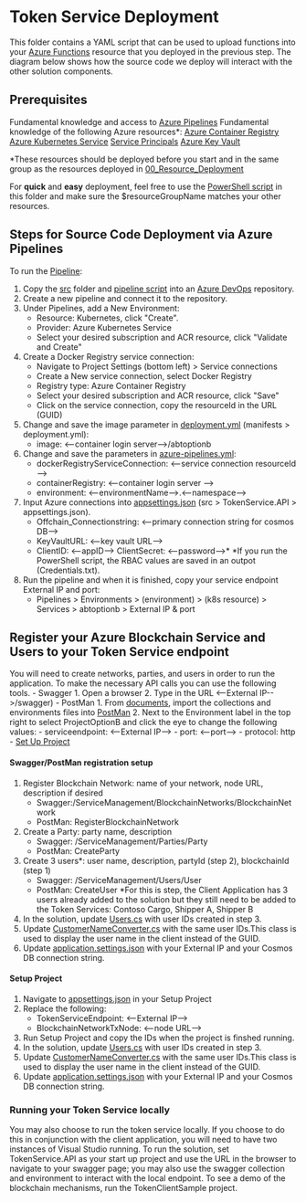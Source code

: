 # Token Service Deployment

This folder contains a YAML script that can be used to upload functions into your [Azure Functions](https://azure.microsoft.com/en-us/services/functions/) resource that you deployed in the previous step. The diagram below shows how the source code we deploy will interact with the other solution components.

 
## Prerequisites
Fundamental knowledge and access to [Azure Pipelines](https://azure.microsoft.com/en-us/services/devops/pipelines/)
Fundamental knowledge of the following Azure resources*:
[Azure Container Registry](https://azure.microsoft.com/en-us/services/container-registry/)
[Azure Kubernetes Service](https://azure.microsoft.com/en-us/services/kubernetes-service/)
[Service Principals](https://docs.microsoft.com/en-us/azure/active-directory/develop/app-objects-and-service-principals)
[Azure Key Vault](https://azure.microsoft.com/en-us/services/key-vault/)

*These resources should be deployed before you start and in the same group as the resources deployed in [00_Resource_Deployment](../00_Resource_Deployment)

For **quick** and **easy** deployment, feel free to use the [PowerShell script](./tokenserviceresources.ps1) in this folder and make sure the $resourceGroupName matches your other resources.

## Steps for Source Code Deployment via Azure Pipelines

To run the [Pipeline](./azure-pipelines.yml):


1. Copy the [src](./src) folder and [pipeline script](./azure-pipelines.yml) into an [Azure DevOps](https://azure.microsoft.com/en-us/services/devops/) repository.
2. Create a new pipeline and connect it to the repository.
3. Under Pipelines, add a New Environment:
    - Resource: Kubernetes, click "Create".
    - Provider: Azure Kubernetes Service
    - Select your desired subscription and ACR resource, click "Validate and Create"
4. Create a Docker Registry service connection:
    - Navigate to Project Settings (bottom left) > Service connections
    - Create a New service connection, select Docker Registry
    - Registry type: Azure Container Registry
    - Select your desired subscription and ACR resource, click "Save"
    - Click on the service connection, copy the resourceId in the URL (GUID)
5. Change and save the image parameter in [deployment.yml](./deployment.yml) (manifests > deployment.yml):
    - image: <--container login server-->/abtoptionb
6. Change and save the parameters in [azure-pipelines.yml](./azure-pipelines.yml):
    - dockerRegistryServiceConnection: <--service connection resourceId -->
    - containerRegistry: <--container login server -->
    - environment: <--environmentName-->.<--namespace-->
7. Input Azure connections into [appsettings.json](./src/Microsoft.TokenService.API/appsettings.json) (src > TokenService.API > appsettings.json).
   - Offchain_Connectionstring: <--primary connection string for cosmos DB-->
   - KeyVaultURL: <--key vault URL-->
   - ClientID: <--appID--> ClientSecret: <--password-->*
	*If you run the PowerShell script, the RBAC values are saved in an outpot (Credentials.txt).
8. Run the pipeline and when it is finished, copy your service endpoint External IP and port:
    - Pipelines > Environments > (environment) > (k8s resource) > Services > abtoptionb > External IP & port

## Register your Azure Blockchain Service and Users to your Token Service endpoint

You will need to create networks, parties, and users in order to run the application. To make the necessary API calls you can use the following tools.
    - Swagger
        1. Open a browser
        2. Type in the URL <--External IP-->/swagger)
    - PostMan
        1. From [documents](./documents), import the collections and environments files into [PostMan](https://www.postman.com/)
        2. Next to the Environment label in the top right to select ProjectOptionB and click the eye to change the following values:
            - serviceendpoint: <--External IP-->
            - port: <--port-->
            - protocol: http
     - [Set Up Project](../01_Source_Code_Deployment/src/ContosoCargo.DigitalDocument.Setup)

#### Swagger/PostMan registration setup
1. Register Blockchain Network: name of your network, node URL, description if desired
    - Swagger:/ServiceManagement/BlockchainNetworks/BlockchainNetwork
    - PostMan: RegisterBlockchainNetwork
2. Create a Party: party name, description
    - Swagger: /ServiceManagement/Parties/Party
    - PostMan: CreateParty
3. Create 3 users*: user name, description, partyId (step 2), blockchainId (step 1)
    - Swagger: /ServiceManagement/Users/User
    - PostMan: CreateUser
	*For this is step, the Client Application has 3 users already added to the solution but they still need to be added to the Token Services: Contoso Cargo, Shipper A, Shipper B
4. In the solution, update [Users.cs](../01_Source_Code_Deployment/src/ContosoCargo.DigitalDocument.Application.WindowsClient/Entities/Users.cs) with user IDs created in step 3.
5. Update [CustomerNameConverter.cs](../01_Source_Code_Deployment/src/ContosoCargo.DigitalDocument.Application.WindowsClient/FieldConverter/CustomerNameConverter.cs) with the same user IDs.This class is used to display the user name in the client instead of the GUID.
6. Update [application.settings.json](../01_Source_Code_Deployment/src/ContosoCargo.DigitalDocument.TokenService.Host/application.settings.json) with your External IP and your Cosmos DB connection string.

#### Setup Project
1. Navigate to [appsettings.json](../01_Source_Code_Deploymentsrc/ContosoCargo.DigitalDocument.Setup/appsettings.json) in your Setup Project
2. Replace the following:
    - TokenServiceEndpoint: <--External IP-->
    - BlockchainNetworkTxNode: <--node URL-->
3. Run Setup Project and copy the IDs when the project is finshed running.
4. In the solution, update [Users.cs](../01_Source_Code_Deployment/src/ContosoCargo.DigitalDocument.Application.WindowsClient/Entities/Users.cs) with user IDs created in step 3.
5. Update [CustomerNameConverter.cs](../01_Source_Code_Deployment/src/ContosoCargo.DigitalDocument.Application.WindowsClient/FieldConverter/CustomerNameConverter.cs) with the same user IDs.This class is used to display the user name in the client instead of the GUID.
6. Update [application.settings.json](../01_Source_Code_Deployment/src/ContosoCargo.DigitalDocument.TokenService.Host/application.settings.json) with your External IP and your Cosmos DB connection string.

### Running your Token Service locally

You may also choose to run the token service locally. If you choose to do this in conjunction with the client application, you will need to have two instances of Visual Studio running. To run the solution, set TokenService.API as your start up project and use the URL in the browser to navigate to your swagger page; you may also use the swagger collection and environment to interact with the local endpoint. To see a demo of the blockchain mechanisms, run the TokenClientSample project.